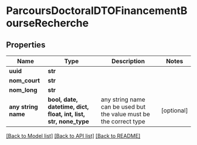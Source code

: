 # ParcoursDoctoralDTOFinancementBourseRecherche


## Properties
Name | Type | Description | Notes
------------ | ------------- | ------------- | -------------
**uuid** | **str** |  | 
**nom_court** | **str** |  | 
**nom_long** | **str** |  | 
**any string name** | **bool, date, datetime, dict, float, int, list, str, none_type** | any string name can be used but the value must be the correct type | [optional]

[[Back to Model list]](../README.md#documentation-for-models) [[Back to API list]](../README.md#documentation-for-api-endpoints) [[Back to README]](../README.md)


